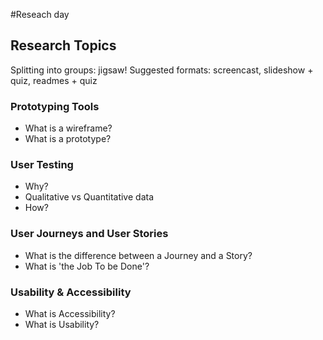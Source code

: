 #Reseach day

## Research Topics

Splitting into groups: jigsaw!
Suggested formats: screencast, slideshow + quiz, readmes + quiz

### Prototyping Tools
  - What is a wireframe?
  - What is a prototype?
  
### User Testing
  - Why?
  - Qualitative vs Quantitative data
  - How?
  
### User Journeys and User Stories 
  - What is the difference between a Journey and a Story?
  - What is 'the Job To be Done'?
  
### Usability & Accessibility
  - What is Accessibility?
  - What is Usability?
